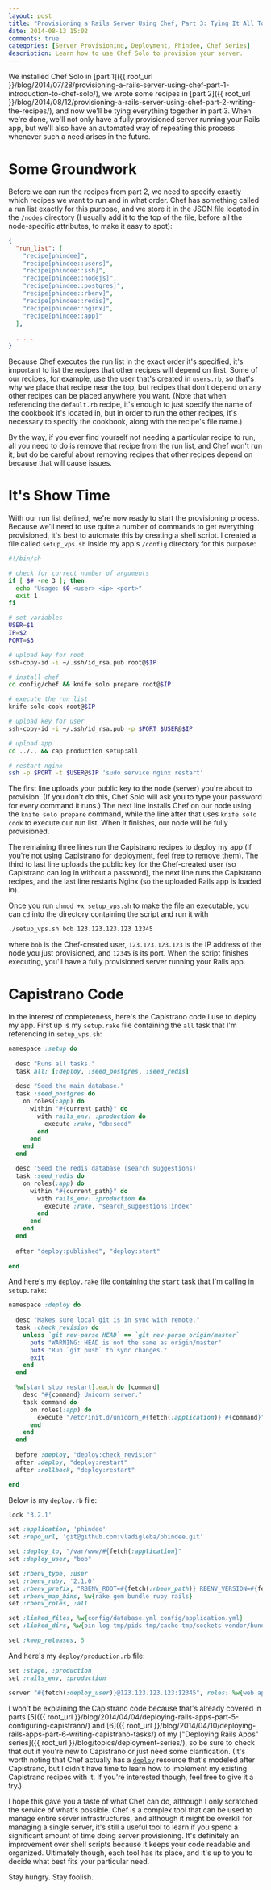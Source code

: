 ```yaml
---
layout: post
title: "Provisioning a Rails Server Using Chef, Part 3: Tying It All Together"
date: 2014-08-13 15:02
comments: true
categories: [Server Provisioning, Deployment, Phindee, Chef Series]
description: Learn how to use Chef Solo to provision your server.
---
```


We installed Chef Solo in [part 1]({{ root_url }}/blog/2014/07/28/provisioning-a-rails-server-using-chef-part-1-introduction-to-chef-solo/), we wrote some recipes in [part 2]({{ root_url }}/blog/2014/08/12/provisioning-a-rails-server-using-chef-part-2-writing-the-recipes/), and now we'll be tying everything together in part 3. When we're done, we'll not only have a fully provisioned server running your Rails app, but we'll also have an automated way of repeating this process whenever such a need arises in the future.

<!-- more -->

# Some Groundwork

Before we can run the recipes from part 2, we need to specify exactly which recipes we want to run and in what order. Chef has something called a run list exactly for this purpose, and we store it in the JSON file located in the `/nodes` directory (I usually add it to the top of the file, before all the node-specific attributes, to make it easy to spot):

``` json 123.123.123.123.json
{
  "run_list": [
    "recipe[phindee]",
    "recipe[phindee::users]",
    "recipe[phindee::ssh]",
    "recipe[phindee::nodejs]",
    "recipe[phindee::postgres]",
    "recipe[phindee::rbenv]",
    "recipe[phindee::redis]",
    "recipe[phindee::nginx]",
    "recipe[phindee::app]"
  ],
  
  . . .
}
```

Because Chef executes the run list in the exact order it's specified, it's important to list the recipes that other recipes will depend on first. Some of our recipes, for example, use the user that's created in `users.rb`, so that's why we place that recipe near the top, but recipes that don't depend on any other recipes can be placed anywhere you want. (Note that when referencing the `default.rb` recipe, it's enough to just specify the name of the cookbook it's located in, but in order to run the other recipes, it's necessary to specify the cookbook, along with the recipe's file name.)

By the way, if you ever find yourself not needing a particular recipe to run, all you need to do is remove that recipe from the run list, and Chef won't run it, but do be careful about removing recipes that other recipes depend on because that will cause issues.

# It's Show Time

With our run list defined, we're now ready to start the provisioning process. Because we'll need to use quite a number of commands to get everything provisioned, it's best to automate this by creating a shell script. I created a file called `setup_vps.sh` inside my app's `/config` directory for this purpose:

``` bash setup_vps.sh
#!/bin/sh

# check for correct number of arguments
if [ $# -ne 3 ]; then
  echo "Usage: $0 <user> <ip> <port>"
  exit 1
fi

# set variables
USER=$1
IP=$2
PORT=$3 

# upload key for root
ssh-copy-id -i ~/.ssh/id_rsa.pub root@$IP

# install chef
cd config/chef && knife solo prepare root@$IP

# execute the run list
knife solo cook root@$IP

# upload key for user
ssh-copy-id -i ~/.ssh/id_rsa.pub -p $PORT $USER@$IP

# upload app
cd ../.. && cap production setup:all

# restart nginx
ssh -p $PORT -t $USER@$IP 'sudo service nginx restart'
```

The first line uploads your public key to the node (server) you're about to provision. (If you don't do this, Chef Solo will ask you to type your password for every command it runs.) The next line installs Chef on our node using the `knife solo prepare` command, while the line after that uses `knife solo cook` to execute our run list. When it finishes, our node will be fully provisioned.

The remaining three lines run the Capistrano recipes to deploy my app (if you're not using Capistrano for deployment, feel free to remove them). The third to last line uploads the public key for the Chef-created user (so Capistrano can log in without a password), the next line runs the Capistrano recipes, and the last line restarts Nginx (so the uploaded Rails app is loaded in).

Once you run `chmod +x setup_vps.sh` to make the file an executable, you can `cd` into the directory containing the script and run it with

``` bash
./setup_vps.sh bob 123.123.123.123 12345
```
where `bob` is the Chef-created user, `123.123.123.123` is the IP address of the node you just provisioned, and `12345` is its port. When the script finishes executing, you'll have a fully provisioned server running your Rails app.

# Capistrano Code

In the interest of completeness, here's the Capistrano code I use to deploy my app. First up is my `setup.rake` file containing the `all` task that I'm referencing in `setup_vps.sh`:

``` ruby setup.rake
namespace :setup do
  
  desc "Runs all tasks."
  task all: [:deploy, :seed_postgres, :seed_redis]
  
  desc "Seed the main database."
  task :seed_postgres do
    on roles(:app) do
      within "#{current_path}" do
        with rails_env: :production do
          execute :rake, "db:seed"
        end
      end
    end
  end

  desc 'Seed the redis database (search suggestions)'
  task :seed_redis do
    on roles(:app) do
      within "#{current_path}" do
        with rails_env: :production do
          execute :rake, "search_suggestions:index"
        end
      end
    end
  end
  
  after "deploy:published", "deploy:start"
  
end
```

And here's my `deploy.rake` file containing the `start` task that I'm calling in `setup.rake`:

``` ruby deploy.rake
namespace :deploy do
  
  desc "Makes sure local git is in sync with remote."
  task :check_revision do
    unless `git rev-parse HEAD` == `git rev-parse origin/master`
      puts "WARNING: HEAD is not the same as origin/master"
      puts "Run `git push` to sync changes."
      exit
    end
  end

  %w[start stop restart].each do |command|
    desc "#{command} Unicorn server."
    task command do
      on roles(:app) do
        execute "/etc/init.d/unicorn_#{fetch(:application)} #{command}"
      end
    end
  end
  
  before :deploy, "deploy:check_revision"  
  after :deploy, "deploy:restart"
  after :rollback, "deploy:restart"

end
```

Below is my `deploy.rb` file:

``` ruby deploy.rb
lock '3.2.1'

set :application, 'phindee'
set :repo_url, 'git@github.com:vladigleba/phindee.git'

set :deploy_to, "/var/www/#{fetch(:application}"
set :deploy_user, "bob"

set :rbenv_type, :user 
set :rbenv_ruby, '2.1.0'
set :rbenv_prefix, "RBENV_ROOT=#{fetch(:rbenv_path)} RBENV_VERSION=#{fetch(:rbenv_ruby)} #{fetch(:rbenv_path)}/bin/rbenv exec"
set :rbenv_map_bins, %w{rake gem bundle ruby rails}
set :rbenv_roles, :all

set :linked_files, %w{config/database.yml config/application.yml}
set :linked_dirs, %w{bin log tmp/pids tmp/cache tmp/sockets vendor/bundle public/system}

set :keep_releases, 5
```

And here's my `deploy/production.rb` file:

``` ruby production.rb
set :stage, :production
set :rails_env, :production

server "#{fetch(:deploy_user)}@123.123.123.123:12345", roles: %w{web app db}, primary: true
```

I won't be explaining the Capistrano code because that's already covered in parts [5]({{ root_url }}/blog/2014/04/04/deploying-rails-apps-part-5-configuring-capistrano/) and [6]({{ root_url }}/blog/2014/04/10/deploying-rails-apps-part-6-writing-capistrano-tasks/) of my ["Deploying Rails Apps" series]({{ root_url }}/blog/topics/deployment-series/), so be sure to check that out if you're new to Capistrano or just need some clarification. (It's worth noting that Chef actually has a [`deploy`](http://docs.getchef.com/chef/resources.html#deploy) resource that's modeled after Capistrano, but I didn't have time to learn how to implement my existing Capistrano recipes with it. If you're interested though, feel free to give it a try.)

I hope this gave you a taste of what Chef can do, although I only scratched the service of what's possible. Chef is a complex tool that can be used to manage entire server infrastructures, and although it might be overkill for managing a single server, it's still a useful tool to learn if you spend a significant amount of time doing server provisioning. It's definitely an improvement over shell scripts because it keeps your code readable and organized. Ultimately though, each tool has its place, and it's up to you to decide what best fits your particular need.

Stay hungry. Stay foolish.
